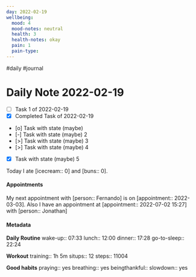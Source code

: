 ```yaml
---
day: 2022-02-19
wellbeing:
  mood: 4
  mood-notes: neutral
  health: 3
  health-notes: okay
  pain: 1
  pain-type: 
---
```

#daily #journal

# Daily Note 2022-02-19

- [ ] Task 1 of 2022-02-19
- [x] Completed Task of 2022-02-19
- [o] Task with state (maybe)
- [-] Task with state (maybe) 2
- [>] Task with state (maybe) 3
- [>] Task with state (maybe) 4
- [x] Task with state (maybe) 5

Today I ate [icecream:: 0] and [buns:: 0].

#### Appointments
My next appointment with [person:: Fernando] is on [appointment:: 2022-03-03].
Also I have an appointment at [appointment:: 2022-07-02 15:27] with [person:: Jonathan]

#### Metadata

**Daily Routine**
wake-up:: 07:33
lunch:: 12:00
dinner:: 17:28
go-to-sleep:: 22:24

**Workout**
training:: 1h 5m
situps:: 12
steps:: 11004

**Good habits**
praying:: yes
breathing:: yes
beingthankful:: 
slowdown:: yes
